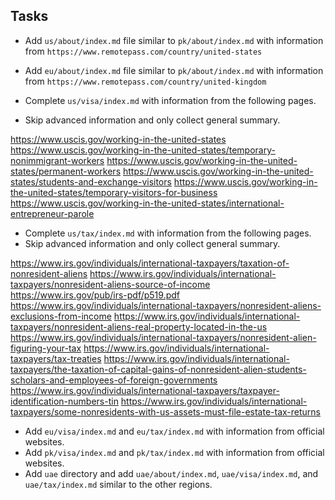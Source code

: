 ## Tasks

- Add `us/about/index.md` file similar to `pk/about/index.md` with information from `https://www.remotepass.com/country/united-states`
- Add `eu/about/index.md` file similar to `pk/about/index.md` with information from `https://www.remotepass.com/country/united-kingdom`

- Complete `us/visa/index.md` with information from the following pages.
- Skip advanced information and only collect general summary.

https://www.uscis.gov/working-in-the-united-states
https://www.uscis.gov/working-in-the-united-states/temporary-nonimmigrant-workers
https://www.uscis.gov/working-in-the-united-states/permanent-workers
https://www.uscis.gov/working-in-the-united-states/students-and-exchange-visitors
https://www.uscis.gov/working-in-the-united-states/temporary-visitors-for-business
https://www.uscis.gov/working-in-the-united-states/international-entrepreneur-parole

- Complete `us/tax/index.md` with information from the following pages.
- Skip advanced information and only collect general summary.

https://www.irs.gov/individuals/international-taxpayers/taxation-of-nonresident-aliens
https://www.irs.gov/individuals/international-taxpayers/nonresident-aliens-source-of-income
https://www.irs.gov/pub/irs-pdf/p519.pdf
https://www.irs.gov/individuals/international-taxpayers/nonresident-aliens-exclusions-from-income
https://www.irs.gov/individuals/international-taxpayers/nonresident-aliens-real-property-located-in-the-us
https://www.irs.gov/individuals/international-taxpayers/nonresident-alien-figuring-your-tax
https://www.irs.gov/individuals/international-taxpayers/tax-treaties
https://www.irs.gov/individuals/international-taxpayers/the-taxation-of-capital-gains-of-nonresident-alien-students-scholars-and-employees-of-foreign-governments
https://www.irs.gov/individuals/international-taxpayers/taxpayer-identification-numbers-tin
https://www.irs.gov/individuals/international-taxpayers/some-nonresidents-with-us-assets-must-file-estate-tax-returns

- Add `eu/visa/index.md` and `eu/tax/index.md` with information from official websites.
- Add `pk/visa/index.md` and `pk/tax/index.md` with information from official websites.
- Add `uae` directory and add `uae/about/index.md`, `uae/visa/index.md`, and `uae/tax/index.md` similar to the other regions.
